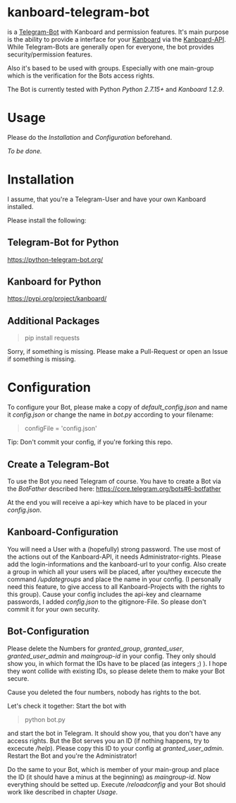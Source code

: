 # kanboard-telegram-bot
is a [Telegram-Bot](https://core.telegram.org/bots) with Kanboard and permission features.
It's main purpose is the ability to provide a interface for your [Kanboard](https://github.com/kanboard/) via the [Kanboard-API](https://docs.kanboard.org/en/latest/api/index.html).
While Telegram-Bots are generally open for everyone, the bot provides security/permission features.

Also it's based to be used with groups.
Especially with one main-group which is the verification for the Bots access rights.

The Bot is currently tested with Python *Python 2.7.15+* and *Kanboard 1.2.9*.

# Usage
Please do the *Installation* and *Configuration* beforehand.

_To be done._

# Installation
I assume, that you're a Telegram-User and have your own Kanboard installed.

Please install the following:

## Telegram-Bot for Python
https://python-telegram-bot.org/

## Kanboard for Python
https://pypi.org/project/kanboard/

## Additional Packages

> pip install requests

Sorry, if something is missing. Please make a Pull-Request or open an Issue if something is missing.

# Configuration
To configure your Bot, please make a copy of *default_config.json* and name it *config.json* or change the name in *bot.py* according to your filename:
> configFile = 'config.json'

Tip: Don't commit your config, if you're forking this repo.

## Create a Telegram-Bot
To use the Bot you need Telegram of course.
You have to create a Bot via the *BotFather* described here: https://core.telegram.org/bots#6-botfather

At the end you will receive a api-key which have to be placed in your *config.json*.

## Kanboard-Configuration
You will need a User with a (hopefully) strong password.
The use most of the actions out of the Kanboard-API, it needs Administrator-rights.
Please add the login-informations and the kanboard-url to your config.
Also create a group in which all your users will be placed, after you/they excecute the command */updategroups* and place the name in your config.
(I personally need this feature, to give access to all Kanboard-Projects with the rights to this group).
Cause your config includes the api-key and clearname passwords, I added *config.json* to the gitignore-File. So please don't commit it for your own security.

## Bot-Configuration
Please delete the Numbers for *granted_group*, *granted_user*, *granted_user_admin* and *maingroup-id* in your config. They only should show you, in which format the IDs have to be placed (as integers ;) ).
I hope they wont collide with existing IDs, so please delete them to make your Bot secure.

Cause you deleted the four numbers, nobody has rights to the bot.

Let's check it together:
Start the bot with
> python bot.py

and start the bot in Telegram.
It should show you, that you don't have any access rights.
But the Bot serves you an ID (if nothing happens, try to excecute */help*).
Please copy this ID to your config at *granted_user_admin*.
Restart the Bot and you're the Administrator!

Do the same to your Bot, which is member of your main-group and place the ID (it should have a minus at the beginning) as *maingroup-id*.
Now everything should be setted up.
Execute */reloadconfig* and your Bot should work like described in chapter *Usage*.
